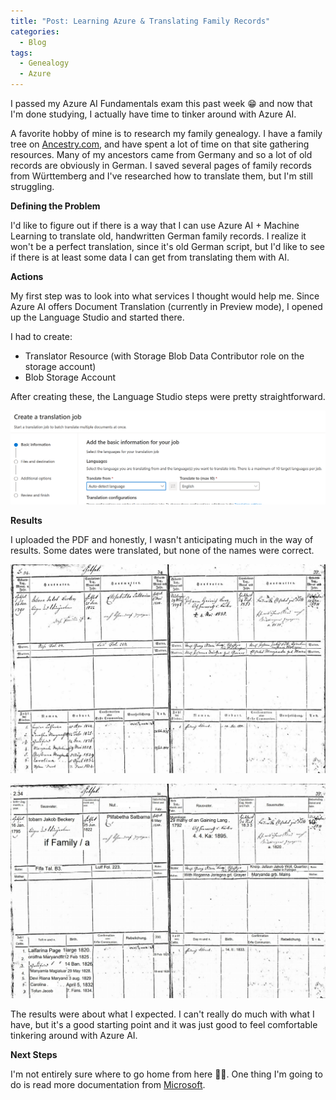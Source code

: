 ```yaml
---
title: "Post: Learning Azure & Translating Family Records"
categories:
  - Blog
tags:
  - Genealogy
  - Azure
---
```



I passed my Azure AI Fundamentals exam this past week 😁 and now that I'm done studying, I actually have time to tinker around with Azure AI. 

A favorite hobby of mine is to research my family genealogy. I have a family tree on [Ancestry.com](https://www.ancestry.com/profile/0866cf60-0006-0000-0000-000000000000?preview=true), and have spent a lot of time on that site gathering resources. Many of my ancestors came from Germany and so a lot of old records are obviously in German. I saved several pages of family records from Württemberg and I've researched how to translate them, but I'm still struggling.

**Defining the Problem**

I'd like to figure out if there is a way that I can use Azure AI + Machine Learning to translate old, handwritten German family records. I realize it won't be a perfect translation, since it's old German script, but I'd like to see if there is at least some data I can get from translating them with AI.

**Actions**

My first step was to look into what services I thought would help me. Since Azure AI offers Document Translation (currently in Preview mode), I opened up the Language Studio and started there. 

I had to create: 

* Translator Resource (with Storage Blob Data Contributor role on the storage account)
* Blob Storage Account

After creating these, the Language Studio steps were pretty straightforward.

![Language Translator Steps](/assets/images/job.png)

**Results**

I uploaded the PDF and honestly, I wasn't anticipating much in the way of results. Some dates were translated, but none of the names were correct. 

![Original record](/assets/images/familyTree.jpg)


![German family record translated](/assets/images/textTranslated.jpg)

The results were about what I expected. I can't really do much with what I have, but it's a good starting point and it was just good to feel comfortable tinkering around with Azure AI.


**Next Steps**

I'm not entirely sure where to go home from here 🤷‍♀️. One thing I'm going to do is read more documentation from [Microsoft](https://learn.microsoft.com/en-us/azure/ai-services/). 

